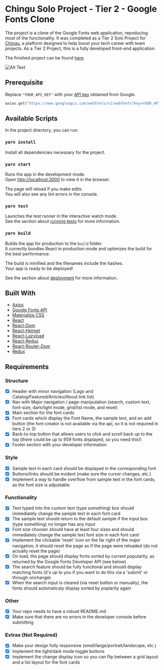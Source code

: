 # Chingu Solo Project - Tier 2 - Google Fonts Clone

The project is a clone of the Google Fonts web application, repoducing most of the functionality. It was completed as a Tier 2 Solo Project for [Chingu](https://www.chingu.io/), a platform designed to help boost your tech career with team projects. As a Tier 2 Project, this is a fully developed front-end application.

The finished project can be found [here](https://googlefonts.travisvirgil.com/).

![Alt Text](./public/tier2.gif)

## Prerequisite

Replace `"YOUR_API_KEY"` with your [API key](https://developers.google.com/fonts/docs/developer_api#APIKey) obtained from Google.

```javascript
axios.get("https://www.googleapis.com/webfonts/v1/webfonts?key=YOUR_API_KEY&sort=popularity")
```

## Available Scripts

In the project directory, you can run:

### `yarn install`

Install all dependencies necessary for the project.

### `yarn start`

Runs the app in the development mode.<br />
Open [http://localhost:3000](http://localhost:3000) to view it in the browser.

The page will reload if you make edits.<br />
You will also see any lint errors in the console.

### `yarn test`

Launches the test runner in the interactive watch mode.<br />
See the section about [running tests](https://facebook.github.io/create-react-app/docs/running-tests) for more information.

### `yarn build`

Builds the app for production to the `build` folder.<br />
It correctly bundles React in production mode and optimizes the build for the best performance.

The build is minified and the filenames include the hashes.<br />
Your app is ready to be deployed!

See the section about [deployment](https://facebook.github.io/create-react-app/docs/deployment) for more information.

## Built With

* [Axios](https://www.npmjs.com/package/axios)
* [Google Fonts API](https://developers.google.com/fonts/docs/developer_api#APIKey)
* [Materialize CSS](https://materializecss.com/getting-started.html)
* [React](https://www.npmjs.com/package/react)
* [React-Dom](https://www.npmjs.com/package/react-dom)
* [React-Helmet](https://www.npmjs.com/package/react-helmet)
* [React-Lazyload](https://www.npmjs.com/package/react-lazyload)
* [React-Redux](https://www.npmjs.com/package/react-redux)
* [React-Router-Dom](https://www.npmjs.com/package/react-router-dom)
* [Redux](https://www.npmjs.com/package/redux)

## Requirements

### Structure

* [x] Header with minor navigation (Logo and Catalog/Featured/Articles/About link list)
* [x] Nav with Major navigation / page-manipulation (search, custom text, font-size, dark/light mode, grid/list mode, and reset)
* [x] Main section for the font cards
* [x] Font cards which display the Font Name, the sample text, and an add button (the font creator is not available via the api, so it is not required in tiers 2 or 3)
* [x] Back-to-top button that allows users to click and scroll back up to the top (there could be up to 959 fonts displayed, so you need this!)
* [x] Footer section with your developer information

### Style

* [x] Sample text in each card should be displayed in the corresponding font
* [x] Buttons/links should be evident (make sure the cursor changes, etc.)
* [x] Implement a way to handle overflow from sample text in the font cards, as the font size is adjustable

### Functionality

* [x] Text typed into the custom text (type something) box should immediately change the sample text in each font card
* [x] The sample text should return to the default sample if the input box (type something) no longer has any input
* [x] Font size chooser should have at least four sizes and should immediately change the sample text font size in each font card
* [x] Implement the clickable 'reset' icon on the far right of the major navigation; it should reset the page as if the page were reloaded (do not actually reset the page)
* [x] On load, the page should display fonts sorted by current popularity, as returned by the Google Fonts Developer API (see below)
* [x] The search feature should be fully functional and should display matching fonts (it's up to you if you want to do this via a 'submit' or through onchange)
* [x] When the search input is cleared (via reset button or manually), the fonts should automaticaly display sorted by poplarity again

### Other

* [x] Your repo needs to have a robust R<span>EADME</span>.md
* [x] Make sure that there are no errors in the developer console before submitting

### Extras (Not Required)

* [x] Make your design fully responsive (small/large/portrait/landscape, etc.)
* [x] Implement the light/dark mode toggle buttons
* [x] Implement the change display icon so you can flip between a grid layout and a list layout for the font cards